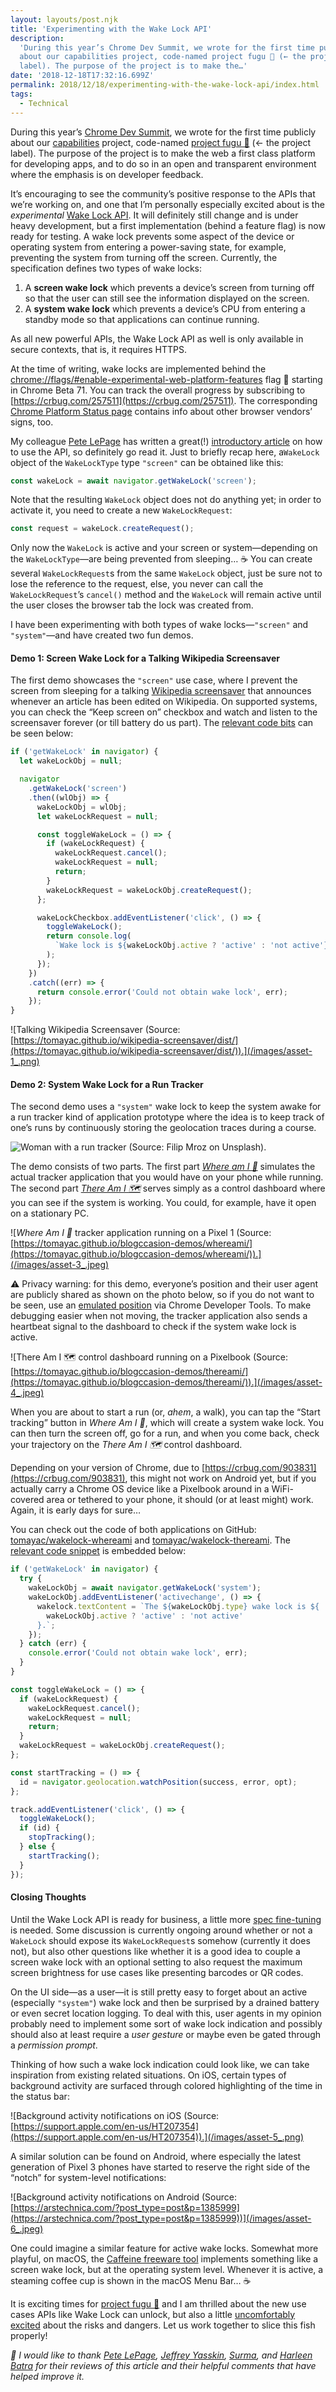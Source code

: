 ```yaml
---
layout: layouts/post.njk
title: 'Experimenting with the Wake Lock API'
description:
  'During this year’s Chrome Dev Summit, we wrote for the first time publicly
  about our capabilities project, code-named project fugu 🐡 (← the project
  label). The purpose of the project is to make the…'
date: '2018-12-18T17:32:16.699Z'
permalink: 2018/12/18/experimenting-with-the-wake-lock-api/index.html
tags:
  - Technical
---
```


During this year’s [Chrome Dev Summit](https://developer.chrome.com/devsummit/),
we wrote for the first time publicly about our
[capabilities](https://developers.google.com/web/updates/capabilities) project,
code-named
[project fugu 🐡](https://bugs.chromium.org/p/chromium/issues/list?can=2&q=proj-fugu&sort=m&colspec=ID%20Pri%20M%20Stars%20ReleaseBlock%20Component%20Status%20Owner%20Summary%20OS%20Modified)
(← the project label). The purpose of the project is to make the web a first
class platform for developing apps, and to do so in an open and transparent
environment where the emphasis is on developer feedback.

It’s encouraging to see the community’s positive response to the APIs that we’re
working on, and one that I’m personally especially excited about is the
_experimental_ [Wake Lock API](https://w3c.github.io/wake-lock/). It will
definitely still change and is under heavy development, but a first
implementation (behind a feature flag) is now ready for testing. A wake lock
prevents some aspect of the device or operating system from entering a
power-saving state, for example, preventing the system from turning off the
screen. Currently, the specification defines two types of wake locks:

1.  A **screen wake lock** which prevents a device’s screen from turning off so
    that the user can still see the information displayed on the screen.
2.  A **system wake lock** which prevents a device’s CPU from entering a standby
    mode so that applications can continue running.

As all new powerful APIs, the Wake Lock API as well is only available in secure
contexts, that is, it requires HTTPS.

At the time of writing, wake locks are implemented behind the
[chrome://flags/#enable-experimental-web-platform-features](about:invalid#zSoyz)
flag 🚩 starting in Chrome Beta 71. You can track the overall progress by
subscribing to [https://crbug.com/257511](https://crbug.com/257511). The
corresponding
[Chrome Platform Status page](https://www.chromestatus.com/feature/4636879949398016)
contains info about other browser vendors’ signs, too.

My colleague [Pete LePage](https://twitter.com/petele) has written a great(!)
[introductory article](https://developers.google.com/web/updates/2018/12/wakelock)
on how to use the API, so definitely go read it. Just to briefly recap here,
a`WakeLock` object of the `WakeLockType` type `"screen"` can be obtained like
this:

```js
const wakeLock = await navigator.getWakeLock('screen');
```

Note that the resulting `WakeLock` object does not do anything yet; in order to
activate it, you need to create a new `WakeLockRequest`:

```js
const request = wakeLock.createRequest();
```

Only now the `WakeLock` is active and your screen or system—depending on the
`WakeLockType`—are being prevented from sleeping… ☕ You can create several
`WakeLockRequest`s from the same `WakeLock` object, just be sure not to lose the
reference to the request, else, you never can call the `WakeLockRequest`’s
`cancel()` method and the `WakeLock` will remain active until the user closes
the browser tab the lock was created from.

I have been experimenting with both types of wake locks—`"screen"` and
`"system"`—and have created two fun demos.

#### Demo 1: Screen Wake Lock for a Talking Wikipedia Screensaver

The first demo showcases the `"screen"` use case, where I prevent the screen
from sleeping for a talking
[Wikipedia screensaver](https://tomayac.github.io/wikipedia-screensaver/dist/)
that announces whenever an article has been edited on Wikipedia. On supported
systems, you can check the “Keep screen on” checkbox and watch and listen to the
screensaver forever (or till battery do us part). The
[relevant code bits](https://github.com/tomayac/wikipedia-screensaver/blob/0c19ce102f7ee519a7adc58b646c0de9d979d665/src/js/main.js#L178-L202)
can be seen below:

```js
if ('getWakeLock' in navigator) {
  let wakeLockObj = null;

  navigator
    .getWakeLock('screen')
    .then((wlObj) => {
      wakeLockObj = wlObj;
      let wakeLockRequest = null;

      const toggleWakeLock = () => {
        if (wakeLockRequest) {
          wakeLockRequest.cancel();
          wakeLockRequest = null;
          return;
        }
        wakeLockRequest = wakeLockObj.createRequest();
      };

      wakeLockCheckbox.addEventListener('click', () => {
        toggleWakeLock();
        return console.log(
          `Wake lock is ${wakeLockObj.active ? 'active' : 'not active'}`
        );
      });
    })
    .catch((err) => {
      return console.error('Could not obtain wake lock', err);
    });
}
```

![Talking Wikipedia Screensaver (Source: [https://tomayac.github.io/wikipedia-screensaver/dist/](https://tomayac.github.io/wikipedia-screensaver/dist/)).](/images/asset-1_.png)

#### Demo 2: System Wake Lock for a Run Tracker

The second demo uses a `"system"` wake lock to keep the system awake for a run
tracker kind of application prototype where the idea is to keep track of one’s
runs by continuously storing the geolocation traces during a course.

![Woman with a run tracker (Source: [Filip Mroz](https://unsplash.com/@mroz?utm_source=medium&utm_medium=referral) on [Unsplash](https://unsplash.com?utm_source=medium&utm_medium=referral)).](/images/asset-2_.jpeg)

The demo consists of two parts. The first part
[_Where am I 📍_](https://tomayac.github.io/blogccasion-demos/whereami/)
simulates the actual tracker application that you would have on your phone while
running. The second part
[_There Am I 🗺_](https://tomayac.github.io/blogccasion-demos/thereami/) serves
simply as a control dashboard where you can see if the system is working. You
could, for example, have it open on a stationary PC.

![_Where Am I 📍_ tracker application running on a Pixel 1 (Source: [https://tomayac.github.io/blogccasion-demos/whereami/](https://tomayac.github.io/blogccasion-demos/whereami/)).](/images/asset-3_.jpeg)

⚠️ Privacy warning: for this demo, everyone’s position and their user agent are
publicly shared as shown on the photo below, so if you do not want to be seen,
use an
[emulated position](https://developers.google.com/web/tools/chrome-devtools/device-mode/device-input-and-sensors)
via Chrome Developer Tools. To make debugging easier when not moving, the
tracker application also sends a heartbeat signal to the dashboard to check if
the system wake lock is active.

![There Am I 🗺 control dashboard running on a Pixelbook (Source: [https://tomayac.github.io/blogccasion-demos/thereami/](https://tomayac.github.io/blogccasion-demos/thereami/)).](/images/asset-4_.jpeg)

When you are about to start a run (or, _ahem_, a walk), you can tap the “Start
tracking” button in _Where Am I 📍_, which will create a system wake lock. You
can then turn the screen off, go for a run, and when you come back, check your
trajectory on the _There Am I 🗺_ control dashboard.

Depending on your version of Chrome, due to
[https://crbug.com/903831](https://crbug.com/903831), this might not work on
Android yet, but if you actually carry a Chrome OS device like a Pixelbook
around in a WiFi-covered area or tethered to your phone, it should (or at least
might) work. Again, it is early days for sure…

You can check out the code of both applications on GitHub:
[tomayac/wakelock-whereami](https://github.com/tomayac/wakelock-whereami) and
[tomayac/wakelock-thereami](https://github.com/tomayac/wakelock-thereami). The
[relevant code snippet](https://github.com/tomayac/wakelock-whereami/blob/661fce442ada8817165f2f6202fa5b0f2cc39a2f/script.js#L18-L103)
is embedded below:

```js
if ('getWakeLock' in navigator) {
  try {
    wakeLockObj = await navigator.getWakeLock('system');
    wakeLockObj.addEventListener('activechange', () => {
      wakelock.textContent = `The ${wakeLockObj.type} wake lock is ${
        wakeLockObj.active ? 'active' : 'not active'
      }.`;
    });
  } catch (err) {
    console.error('Could not obtain wake lock', err);
  }
}

const toggleWakeLock = () => {
  if (wakeLockRequest) {
    wakeLockRequest.cancel();
    wakeLockRequest = null;
    return;
  }
  wakeLockRequest = wakeLockObj.createRequest();
};

const startTracking = () => {
  id = navigator.geolocation.watchPosition(success, error, opt);
};

track.addEventListener('click', () => {
  toggleWakeLock();
  if (id) {
    stopTracking();
  } else {
    startTracking();
  }
});
```

#### Closing Thoughts

Until the Wake Lock API is ready for business, a little more
[spec fine-tuning](https://github.com/w3c/wake-lock/issues) is needed. Some
discussion is currently ongoing around whether or not a `WakeLock` should expose
its `WakeLockRequest`s somehow (currently it does not), but also other questions
like whether it is a good idea to couple a screen wake lock with an optional
setting to also request the maximum screen brightness for use cases like
presenting barcodes or QR codes.

On the UI side—as a user—it is still pretty easy to forget about an active
(especially `"system"`) wake lock and then be surprised by a drained battery or
even secret location logging. To deal with this, user agents in my opinion
probably need to implement some sort of wake lock indication and possibly should
also at least require a _user gesture_ or maybe even be gated through a
_permission prompt_.

Thinking of how such a wake lock indication could look like, we can take
inspiration from existing related situations. On iOS, certain types of
background activity are surfaced through colored highlighting of the time in the
status bar:

![Background activity notifications on iOS (Source: [https://support.apple.com/en-us/HT207354](https://support.apple.com/en-us/HT207354)).](/images/asset-5_.png)

A similar solution can be found on Android, where especially the latest
generation of Pixel 3 phones have started to reserve the right side of the
“notch” for system-level notifications:

![Background activity notifications on Android (Source: [https://arstechnica.com/?post_type=post&p=1385999](https://arstechnica.com/?post_type=post&p=1385999))](/images/asset-6_.jpeg)

One could imagine a similar feature for active wake locks. Somewhat more
playful, on macOS, the
[Caffeine freeware tool](http://lightheadsw.com/caffeine/) implements something
like a screen wake lock, but at the operating system level. Whenever it is
active, a steaming coffee cup is shown in the macOS Menu Bar… ☕️

It is exciting times for
[project fugu 🐡](https://bugs.chromium.org/p/chromium/issues/list?can=2&q=proj-fugu&sort=m&colspec=ID%20Pri%20M%20Stars%20ReleaseBlock%20Component%20Status%20Owner%20Summary%20OS%20Modified)
and I am thrilled about the new use cases APIs like Wake Lock can unlock, but
also a little
[uncomfortably excited](https://plus.google.com/+avinash/posts/h7DEiJXnTiA)
about the risks and dangers. Let us work together to slice this fish properly!

_🙏 I would like to thank_ [_Pete LePage_](https://twitter.com/petele)_,_
[_Jeffrey Yasskin_](https://twitter.com/jyasskin)_,_
[_Surma_](https://twitter.com/DasSurma)_, and_
[_Harleen Batra_](https://twitter.com/harleenkbatra) _for their reviews of this
article and their helpful comments that have helped improve it._
